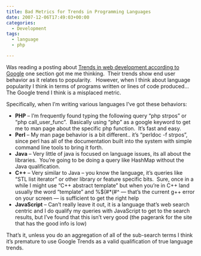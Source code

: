 ```yaml
---
title: Bad Metrics for Trends in Programming Languages
date: 2007-12-06T17:49:03+00:00
categories:
  - Development
tags:
  - language
  - php

---
```

Was reading a posting about [Trends in web development according to Google][1] one section got me me thinking.&nbsp; Their trends show end user behavior as it relates to popularity.&nbsp;&nbsp; However, when I think about language popularity I think in terms of programs written or lines of code produced&#8230;&nbsp;&nbsp; The Google trend I think is a misplaced metric.&nbsp; 

Specifically, when I&#8217;m writing various languages I&#8217;ve got these behaviors:

* **PHP** &#8211; I&#8217;m frequently found typing the following query &#8220;php strpos&#8221; or &#8220;php call\_user\_func&#8221;.&nbsp; Basically using &#8220;php&#8221; as a google keyword to get me to man page about the specific php function.&nbsp; It&#8217;s fast and easy.
* **Perl** &#8211; My man page behavior is a bit different.. it&#8217;s &#8220;perldoc -f strpos&#8221;, since perl has all of the documentation built into the system with simple command line tools to bring it forth.
* **Java** &#8211; Very little of java is focused on language issues, its all about the libraries.&nbsp; You&#8217;re going to be doing a query like HashMap without the Java qualification.
* **C++** &#8211; Very similar to Java &#8211; you know the language, it&#8217;s queries like &#8220;STL list iterator&#8221; or other library or feature specific bits.&nbsp; Sure, once in a while I might use &#8220;C++ abstract template&#8221; but when you&#8217;re in C++ land usually the word &#8220;template&#8221; and %$(#*(#^ &#8212; that&#8217;s the current g++ error on your screen &#8212; is sufficient to get the right help
* **JavaScript** &#8211; Can&#8217;t really leave it out, it is a language that&#8217;s web search centric and I do qualify my queries with JavaScript to get to the search results, but I&#8217;ve found that this isn&#8217;t very good (the pagerank for the site that has the good info is low)

That&#8217;s it, unless you do an aggregation of all of the sub-search terms I think it&#8217;s premature to use Google Trends as a valid qualification of true language trends.

 [1]: http://www.onderstekop.nl/articles/110/
